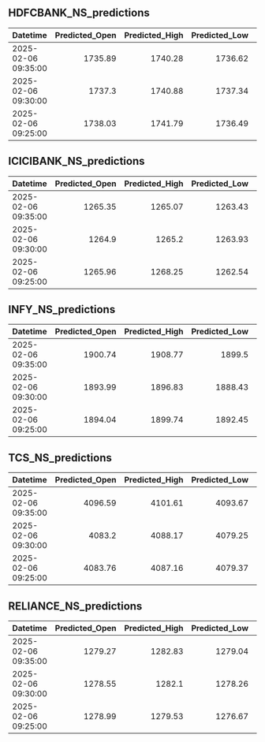 ## HDFCBANK_NS_predictions
| Datetime            |   Predicted_Open |   Predicted_High |   Predicted_Low |   Predicted_Close |   Predicted_Volume |
|:--------------------|-----------------:|-----------------:|----------------:|------------------:|-------------------:|
| 2025-02-06 09:35:00 |          1735.89 |          1740.28 |         1736.62 |           1736.78 |             248568 |
| 2025-02-06 09:30:00 |          1737.3  |          1740.88 |         1737.34 |           1737.43 |             235150 |
| 2025-02-06 09:25:00 |          1738.03 |          1741.79 |         1736.49 |           1740.04 |             274213 |

## ICICIBANK_NS_predictions
| Datetime            |   Predicted_Open |   Predicted_High |   Predicted_Low |   Predicted_Close |   Predicted_Volume |
|:--------------------|-----------------:|-----------------:|----------------:|------------------:|-------------------:|
| 2025-02-06 09:35:00 |          1265.35 |          1265.07 |         1263.43 |           1265.96 |             214910 |
| 2025-02-06 09:30:00 |          1264.9  |          1265.2  |         1263.93 |           1265.36 |             292589 |
| 2025-02-06 09:25:00 |          1265.96 |          1268.25 |         1262.54 |           1263.49 |             352617 |

## INFY_NS_predictions
| Datetime            |   Predicted_Open |   Predicted_High |   Predicted_Low |   Predicted_Close |   Predicted_Volume |
|:--------------------|-----------------:|-----------------:|----------------:|------------------:|-------------------:|
| 2025-02-06 09:35:00 |          1900.74 |          1908.77 |         1899.5  |           1900.84 |             212916 |
| 2025-02-06 09:30:00 |          1893.99 |          1896.83 |         1888.43 |           1890.02 |             260264 |
| 2025-02-06 09:25:00 |          1894.04 |          1899.74 |         1892.45 |           1894.92 |             322527 |

## TCS_NS_predictions
| Datetime            |   Predicted_Open |   Predicted_High |   Predicted_Low |   Predicted_Close |   Predicted_Volume |
|:--------------------|-----------------:|-----------------:|----------------:|------------------:|-------------------:|
| 2025-02-06 09:35:00 |          4096.59 |          4101.61 |         4093.67 |           4098.32 |            29301.1 |
| 2025-02-06 09:30:00 |          4083.2  |          4088.17 |         4079.25 |           4082.88 |            27870.1 |
| 2025-02-06 09:25:00 |          4083.76 |          4087.16 |         4079.37 |           4084.04 |            26582   |

## RELIANCE_NS_predictions
| Datetime            |   Predicted_Open |   Predicted_High |   Predicted_Low |   Predicted_Close |   Predicted_Volume |
|:--------------------|-----------------:|-----------------:|----------------:|------------------:|-------------------:|
| 2025-02-06 09:35:00 |          1279.27 |          1282.83 |         1279.04 |           1280.21 |             236498 |
| 2025-02-06 09:30:00 |          1278.55 |          1282.1  |         1278.26 |           1279.57 |             224266 |
| 2025-02-06 09:25:00 |          1278.99 |          1279.53 |         1276.67 |           1278.85 |             271272 |

